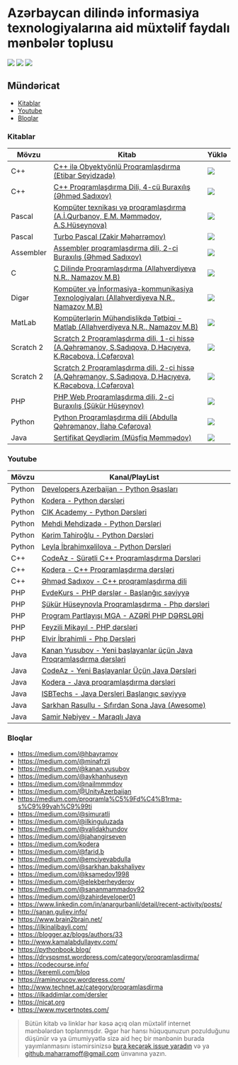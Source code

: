 # Azərbaycan dilində informasiya texnologiyalarına aid müxtəlif faydalı mənbələr toplusu
![](https://img.shields.io/badge/Kitablar-16-orange.svg) ![](https://img.shields.io/badge/Youtube-20-red.svg) ![](https://img.shields.io/badge/Bloqlar-34-green.svg) 


Mündəricat
-----------------

- [Kitablar](#kitablar)
- [Youtube](#youtube)
- [Bloqlar](#bloqlar)

### Kitablar
Mövzu|Kitab|Yüklə
--|--|--
C++|[C++ ilə Obyektyönlü Proqramlaşdırma (Etibar Seyidzadə)](src/books/C++%20ilə%20Obyektyönlü%20Proqramlaşdırma.pdf)|<a href="https://github.com/Maharramoff/it-menbeler/raw/master/src/books/C++%20il%C9%99%20Obyekty%C3%B6nl%C3%BC%20Proqramla%C5%9Fd%C4%B1rma.pdf"><img src="https://img.shields.io/badge/PDF-Y%C3%9CKL%C6%8F-255%2C%20202%2C%2053" valign="middle"></a>
C++|[C++ Proqramlaşdırma Dili, 4-cü Buraxılış (Əhməd Sadıxov)](src/books/C++%20Proqramlaşdırma%20Dili,%204-cü%20buraxılış.pdf)|<a href="https://github.com/Maharramoff/it-menbeler/raw/master/src/books/C++%20Proqramlaşdırma%20Dili,%204-cü%20buraxılış.pdf"><img src="https://img.shields.io/badge/PDF-Y%C3%9CKL%C6%8F-255%2C%20202%2C%2053" valign="middle"></a>
Pascal|[Kompüter texnikası və proqramlaşdırma (A.İ.Qurbanov, E.M. Məmmədov, A.S.Hüseynova)](src/books/Kompüter%20texnikası%20və%20proqramlaşdırma.pdf)|<a href="https://github.com/Maharramoff/it-menbeler/raw/master/src/books/Kompüter%20texnikası%20və%20proqramlaşdırma.pdf"><img src="https://img.shields.io/badge/PDF-Y%C3%9CKL%C6%8F-255%2C%20202%2C%2053" valign="middle"></a>
Pascal|[Turbo Pascal (Zakir Məhərrəmov)](src/books/Turbo%20Pascal.pdf)|<a href="https://github.com/Maharramoff/it-menbeler/raw/master/src/books/Turbo%20Pascal.pdf"><img src="https://img.shields.io/badge/PDF-Y%C3%9CKL%C6%8F-255%2C%20202%2C%2053" valign="middle"></a>
Assembler|[Assembler proqramlaşdırma dili, 2-ci Buraxılış (Əhməd Sadıxov)](src/books/Assembler%20proqramlaşdırma%20dili.pdf)|<a href="https://github.com/Maharramoff/it-menbeler/raw/master/src/books/Assembler%20proqramlaşdırma%20dili.pdf"><img src="https://img.shields.io/badge/PDF-Y%C3%9CKL%C6%8F-255%2C%20202%2C%2053" valign="middle"></a>
C|[C Dilində Proqramlaşdırma (Allahverdiyeva N.R., Namazov M.B)](src/books/C%20Dilində%20Proqramlaşdırma.pdf)|<a href="https://github.com/Maharramoff/it-menbeler/raw/master/src/books/C%20Dilində%20Proqramlaşdırma.pdf"><img src="https://img.shields.io/badge/PDF-Y%C3%9CKL%C6%8F-255%2C%20202%2C%2053" valign="middle"></a>
Digər|[Kompüter və İnformasiya-kommunikasiya Texnologiyaları (Allahverdiyeva N.R., Namazov M.B)](src/books/Kompüter%20və%20İnformasiya-kommunikasiya%20Texnologiyaları.pdf)|<a href="https://github.com/Maharramoff/it-menbeler/raw/master/src/books/Kompüter%20və%20İnformasiya-kommunikasiya%20Texnologiyaları.pdf"><img src="https://img.shields.io/badge/PDF-Y%C3%9CKL%C6%8F-255%2C%20202%2C%2053" valign="middle"></a>
MatLab|[Kompüterlərin Mühəndislikdə Tətbiqi - Matlab (Allahverdiyeva N.R., Namazov M.B)](src/books/Kompüterlərin%20Mühəndislikdə%20Tətbiqi%20-%20Matlab.pdf)|<a href="https://github.com/Maharramoff/it-menbeler/raw/master/src/books/Kompüterlərin%20Mühəndislikdə%20Tətbiqi%20-%20Matlab.pdf"><img src="https://img.shields.io/badge/PDF-Y%C3%9CKL%C6%8F-255%2C%20202%2C%2053" valign="middle"></a>
Scratch 2|[Scratch 2 Proqramlaşdırma dili, 1-ci hissə (A.Qəhrəmanov, S.Sadıqova, D.Hacıyeva, K.Rəcəbova, İ.Cəfərova)](src/books/Scratch%202.0%20Proqramlaşdırma%20Dili,%201-ci%20Hissə.pdf)|<a href="https://github.com/Maharramoff/it-menbeler/raw/master/src/books/Scratch%202.0%20Proqramlaşdırma%20Dili,%201-ci%20Hissə.pdf"><img src="https://img.shields.io/badge/PDF-Y%C3%9CKL%C6%8F-255%2C%20202%2C%2053" valign="middle"></a>
Scratch 2|[Scratch 2 Proqramlaşdırma dili, 2-ci hissə (A.Qəhrəmanov, S.Sadıqova, D.Hacıyeva, K.Rəcəbova, İ.Cəfərova)](src/books/Scratch%202.0%20Proqramlaşdırma%20Dili,%202-ci%20Hissə.pdf)|<a href="https://github.com/Maharramoff/it-menbeler/raw/master/src/books/Scratch%202.0%20Proqramlaşdırma%20Dili,%202-ci%20Hissə.pdf"><img src="https://img.shields.io/badge/PDF-Y%C3%9CKL%C6%8F-255%2C%20202%2C%2053" valign="middle"></a>
PHP|[PHP Web Proqramlaşdırma dili, 2-ci Buraxılış (Şükür Hüseynov)](src/books/PHP%20Web%20Proqramlaşdırma%20dili,%202-ci%20Buraxılış.pdf)|<a href="https://github.com/Maharramoff/it-menbeler/raw/master/src/books/PHP%20Web%20Proqramlaşdırma%20dili,%202-ci%20Buraxılış.pdf"><img src="https://img.shields.io/badge/PDF-Y%C3%9CKL%C6%8F-255%2C%20202%2C%2053" valign="middle"></a>
Python|[Python Proqramlaşdırma dili (Abdulla Qəhrəmanov, İlahə Cəfərova)](src/books/Python%20Proqramlaşdırma%20Dili.pdf)|<a href="https://github.com/Maharramoff/it-menbeler/raw/master/src/books/Python%20Proqramlaşdırma%20Dili.pdf"><img src="https://img.shields.io/badge/PDF-Y%C3%9CKL%C6%8F-255%2C%20202%2C%2053" valign="middle"></a>
Java|[Sertifikat Qeydlərim (Müşfiq Məmmədov)](src/books/Sertifikat%20Qeydlərim.pdf)|<a href="https://github.com/Maharramoff/it-menbeler/raw/master/src/books/Sertifikat%20Qeydlərim.pdf"><img src="https://img.shields.io/badge/PDF-Y%C3%9CKL%C6%8F-255%2C%20202%2C%2053" valign="middle"></a>

### Youtube
Mövzu|Kanal/PlayList
--|--
Python|[Developers Azerbaijan - Python Əsasları](https://www.youtube.com/playlist?list=PLOtqjSKrI5Hy3MYfLT9xUZnESj-vLHWId)
Python|[Kodera - Python dərsləri](https://www.youtube.com/playlist?list=PLUhhpe5duTwyX6gVP54umpMYFVRRYIm1e)
Python|[CIK Academy - Python Dərsləri](https://www.youtube.com/playlist?list=PLKLPk0cyfHeAKc8Jga4JZCCta4rkfwtwI)
Python|[Mehdi Mehdizadə - Python Dərsləri](https://www.youtube.com/playlist?list=PLOJA5SN2RGBLOE7LHgI2abt9_P1c8xcvs)
Python|[Kərim Tahiroğlu - Python Dərsləri](https://www.youtube.com/playlist?list=PLue2x3wkxo3p4nhZSkqOTbU-SvGMUYjx9)
Python|[Leyla İbrahimxəlilova - Python Dərsləri](https://www.youtube.com/playlist?list=PLuzX_wwPfDndELVRB-_pHmYI-7jBDNEZ9)
C++|[CodeAz - Sürətli C++ Proqramlaşdırma Dərsləri](https://www.youtube.com/playlist?list=PLHIXfE3TaUH4OumKBQFciHhekWx_CqgDS)
C++|[Kodera - C++ Proqramlaşdırma dərsləri](https://www.youtube.com/playlist?list=PLUhhpe5duTwy0nco2txl0TZT0VtF1TbJ1)
C++|[Əhməd Sadıxov - C++ proqramlaşdırma dili](https://www.youtube.com/watch?v=ycTKQuwcPFo&list=PL3EDCDnwr7B1DP4A2zoYzBoPzFDBapQpe)
PHP|[EvdeKurs - PHP dərslər - Başlanğıc səviyyə](https://www.youtube.com/playlist?list=PLV7gXH9h55uZWCGU8M8xZrYUNzkAu0-yZ)
PHP|[Şükür Hüseynovla Proqramlaşdırma - Php dərsləri](https://www.youtube.com/playlist?list=PL6dHY2lYa2z-0p0oPLFBiXWOQKVCoa6n4)
PHP|[Program Partlayışı MGA - AZƏRİ PHP DƏRSLƏRİ](https://www.youtube.com/playlist?list=PL5gDYYVwOHD3iLkmp7AsxLkbzWBeJMAsK)
PHP|[Feyzili Mikayıl - PHP dərsləri](https://www.youtube.com/playlist?list=PLlP5dFYHzQeK5f5NvM53wSb164LiqIYmD)
PHP|[Elvir İbrahimli - Php Dərsləri](https://www.youtube.com/playlist?list=PLKH-yPqlpD0JSAd3W7xf4OlPPqGL5p4kE)
Java|[Kanan Yusubov - Yeni başlayanlar üçün Java Proqramlaşdırma dərsləri](https://www.youtube.com/playlist?list=PLKLWpjPq8Lfg790IZIdq8RTpUGVIq2v7H)
Java|[CodeAz - Yeni Başlayanlar Üçün Java Dərsləri](https://www.youtube.com/watch?v=kgLjjPuOHzs&list=PLHIXfE3TaUH6EVExugTYcET_nCAPLwwsH)
Java|[Kodera - Java proqramlaşdırma dərsləri](https://www.youtube.com/watch?v=RI2946VhoQk&list=PLUhhpe5duTwxNDihyNVgNBWVa3EHZQiT_)
Java|[ISBTechs - Java Dersleri Başlangıc səviyyə](https://www.youtube.com/watch?v=pIzRb9_uisw&list=PLvt3et2d91mhx4Ic12EPVTJOyJnGXf766)
Java|[Sarkhan Rasullu - Sıfırdan Sona Java (Awesome)](https://www.youtube.com/watch?v=qgSnNh4cis0&list=PLm5YQvYcib_uS2LFXZmBkmfktBDGQ89d3)
Java|[Samir Nəbiyev - Maraqlı Java](https://www.youtube.com/watch?v=XWKUtUZ1VkI&list=PLo20GcuUZfwjaHOZ_4ldfinGPHKzxarAR)

### Bloqlar
- https://medium.com/@hbayramov
- https://medium.com/@minafrzli
- https://medium.com/@kanan.yusubov
- https://medium.com/@aykhanhuseyn
- https://medium.com/@nailmmmdov
- https://medium.com/@UnityAzerbaijan
- https://medium.com/proqramla%C5%9Fd%C4%B1rma-s%C9%99yah%C9%99ti
- https://medium.com/@simuratli
- https://medium.com/@ilkinguluzada
- https://medium.com/@validakhundov
- https://medium.com/@jahangirseven
- https://medium.com/kodera
- https://medium.com/@farid.b
- https://medium.com/@emciyevabdulla
- https://medium.com/@sarkhan.bakshaliyev
- https://medium.com/@ksamedov1998
- https://medium.com/@elekberheyderov
- https://medium.com/@sananmammadov92
- https://medium.com/@zahirdeveloper01
- https://www.linkedin.com/in/anargurbanli/detail/recent-activity/posts/
- http://sanan.guliev.info/
- https://www.brain2brain.net/
- https://ilkinalibayli.com/
- https://blogger.az/blogs/authors/33
- http://www.kamalabdullayev.com/
- https://pythonbook.blog/
- https://drvspsmst.wordpress.com/category/proqramlasdirma/
- https://codecourse.info/
- https://keremli.com/bloq
- https://raminorucov.wordpress.com/
- http://www.technet.az/category/proqramlasdirma
- https://ilkaddimlar.com/dersler
- https://nicat.org
- https://www.mycertnotes.com/


> Bütün kitab və linklər hər kəsə açıq olan müxtəlif internet mənbələrdən toplanmışdır. Əgər hər hansı hüququnuzun pozulduğunu düşünür və ya ümumiyyətlə sizə aid heç bir mənbənin burada yayımlanmasını istəmirsinizsə [bura keçərək issue yaradın](https://github.com/Maharramoff/it-menbeler/issues/new) və ya github.maharramoff@gmail.com ünvanına yazın.
>
